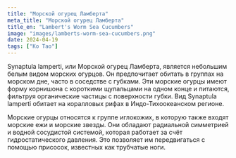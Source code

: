 ```yaml
---
title: "Морской огурец Ламберта"
meta_title: "Морской огурец Ламберта"
title_en: "Lambert's Worm Sea Cucumbers"
image: "images/lamberts-worm-sea-cucumbers.png"
date: 2024-04-19
tags: ["Ко Тао"]
---
```

Synaptula lamperti, или Морской огурец Ламберта, является небольшим белым видом морских огурцов. Он предпочитает обитать в группах на морском дне, часто в соседстве с губками. Эти морские огурцы имеют форму корнишона с короткими щупальцами на одном конце и питаются, фильтруя органические частицы с поверхности губки. Вид Synaptula lamperti обитает на коралловых рифах в Индо-Тихоокеанском регионе.

Морские огурцы относятся к группе иглокожих, в которую также входят морские ежи и морские звезды. Они обладают радиальной симметрией и водной сосудистой системой, которая работает за счёт гидростатического давления. Это позволяет им передвигаться с помощью присосок, известных как трубчатые ноги.
